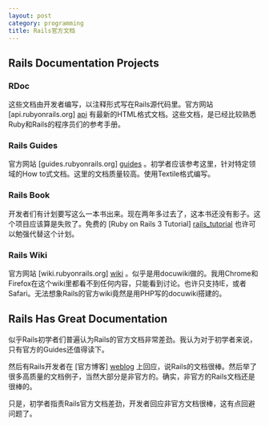 ```yaml
---
layout: post
category: programming
title: Rails官方文档
---
```

## Rails Documentation Projects

### RDoc

这些文档由开发者编写，以注释形式写在Rails源代码里。官方网站 [api.rubyonrails.org] [api] 有最新的HTML格式文档。这些文档，是已经比较熟悉Ruby和Rails的程序员们的参考手册。

### Rails Guides

官方网站 [guides.rubyonrails.org] [guides] 。初学者应该参考这里，针对特定领域的How to式文档。这里的文档质量较高。使用Textile格式编写。

### Rails Book

开发者们有计划要写这么一本书出来。现在两年多过去了，这本书还没有影子。这个项目应该算是失败了。免费的 [Ruby on Rails 3 Tutorial] [rails_tutorial] 也许可以勉强代替这个计划。

### Rails Wiki

官方网站 [wiki.rubyonrails.org] [wiki] 。似乎是用docuwiki做的。我用Chrome和Firefox在这个wiki里都看不到任何内容，只能看到讨论。也许只支持IE，或者Safari。无法想象Rails的官方wiki竟然是用PHP写的docuwiki搭建的。

## Rails Has Great Documentation

似乎Rails初学者们普遍认为Rails的官方文档非常差劲。我认为对于初学者来说，只有官方的Guides还值得读下。

然后有Rails开发者在 [官方博客] [weblog] 上回应，说Rails的文档很棒。然后举了很多高质量的文档例子，当然大部分是非官方的。确实，非官方的Rails文档还是很棒的。

只是，初学者指责Rails官方文档差劲，开发者回应非官方文档很棒，这有点回避问题了。

[api]: http://api.rubyonrails.org/
[guides]: http://guides.rubyonrails.org/
[wiki]: http://wiki.rubyonrails.org/
[weblog]: http://weblog.rubyonrails.org/
[rails_tutorial]: http://www.railstutorial.org/book
